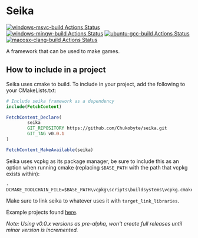 # Seika

[![windows-msvc-build Actions Status](https://github.com/Chukobyte/seika/workflows/windows-msvc-build/badge.svg)](https://github.com/Chukobyte/seika/actions)
[![windows-mingw-build Actions Status](https://github.com/Chukobyte/seika/workflows/windows-mingw-build/badge.svg)](https://github.com/Chukobyte/seika/actions)
[![ubuntu-gcc-build Actions Status](https://github.com/Chukobyte/seika/workflows/ubuntu-gcc-build/badge.svg)](https://github.com/Chukobyte/seika/actions)
[![macosx-clang-build Actions Status](https://github.com/Chukobyte/seika/workflows/macosx-clang-build/badge.svg)](https://github.com/Chukobyte/seika/actions)

A framework that can be used to make games.

## How to include in a project

Seika uses cmake to build.  To include in your project, add the following to your CMakeLists.txt:
```cmake
# Include seika framework as a dependency
include(FetchContent)

FetchContent_Declare(
        seika
        GIT_REPOSITORY https://github.com/Chukobyte/seika.git
        GIT_TAG v0.0.1
)

FetchContent_MakeAvailable(seika)
```

Seika uses vcpkg as its package manager, be sure to include this as an option when running cmake (replacing `$BASE_PATH` with the path that vcpkg exists within):
```
-DCMAKE_TOOLCHAIN_FILE=$BASE_PATH\vcpkg\scripts\buildsystems\vcpkg.cmake
```

Make sure to link seika to whatever uses it with `target_link_libraries`.

Example projects found [here](https://github.com/Chukobyte/seika-examples).

*Note: Using v0.0.x versions as pre-alpha, won't create full releases until minor version is incremented.*
